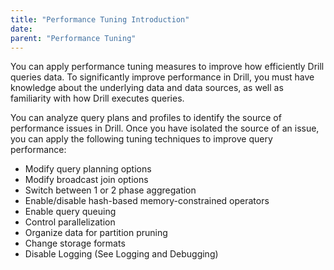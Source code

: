 ```yaml
---
title: "Performance Tuning Introduction"
date: 
parent: "Performance Tuning"
---
```

You can apply performance tuning measures to improve how efficiently Drill queries data. To significantly improve performance in Drill, you must have knowledge about the underlying data and data sources, as well as familiarity with how Drill executes queries.

You can analyze query plans and profiles to identify the source of performance issues in Drill. Once you have isolated the source of an issue, you can apply the following tuning techniques to improve query performance:

* Modify query planning options
* Modify broadcast join options
* Switch between 1 or 2 phase aggregation
* Enable/disable hash-based memory-constrained operators
* Enable query queuing
* Control parallelization
* Organize data for partition pruning
* Change storage formats
* Disable Logging (See Logging and Debugging)
